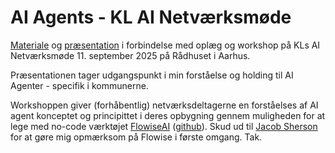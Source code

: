 # AI Agents - KL AI Netværksmøde

[Materiale](https://itk-ai.github.io/ai-agent-presentation/) og [præsentation](https://itk-ai.github.io/ai-agent-presentation/presentation/index.html) i forbindelse med oplæg og workshop på KLs AI Netværksmøde 11. september 2025 på Rådhuset i Aarhus.

Præsentationen tager udgangspunkt i min forståelse og holding til AI Agenter - specifik i kommunerne.

Workshoppen giver (forhåbentlig) netværksdeltagerne en forståelses af AI agent konceptet og principittet i deres opbygning gennem muligheden for at lege med no-code værktøjet [FlowiseAI](https://flowiseai.com/) ([github](https://github.com/FlowiseAI/Flowise)). Skud ud til [Jacob Sherson](https://jacobsherson.com/) for at gøre mig opmærksom på Flowise i første omgang. Tak.
